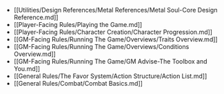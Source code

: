 - [[Utilities/Design References/Metal References/Metal Soul-Core Design Reference.md]]
- [[Player-Facing Rules/Playing the Game.md]]
- [[Player-Facing Rules/Character Creation/Character Progression.md]]
- [[GM-Facing Rules/Running The Game/Overviews/Traits Overview.md]]
- [[GM-Facing Rules/Running The Game/Overviews/Conditions Overview.md]]
- [[GM-Facing Rules/Running The Game/GM Advise-The Toolbox and You.md]]
- [[General Rules/The Favor System/Action Structure/Action List.md]]
- [[General Rules/Combat/Combat Basics.md]]